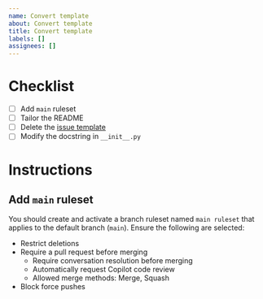 ```yaml
---
name: Convert template
about: Convert template
title: Convert template
labels: []
assignees: []
---
```


# Checklist

- [ ] Add `main` ruleset
- [ ] Tailor the README
- [ ] Delete the [issue template](.github/ISSUE_TEMPLATE/convert_template.md)
- [ ] Modify the docstring in `__init__.py`

# Instructions

## Add `main` ruleset

You should create and activate a branch ruleset named `main ruleset` that applies to the default branch (`main`). Ensure the following are selected:

- Restrict deletions
- Require a pull request before merging
    - Require conversation resolution before merging
    - Automatically request Copilot code review
    - Allowed merge methods: Merge, Squash
- Block force pushes
